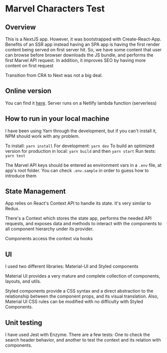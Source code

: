 # Marvel Characters Test

## Overview

This is a NextJS app. However, it was bootstrapped with Create-React-App. Benefits of an SSR app instead having an SPA app is having the first render content being served on first server hit. So, we have some content that user can browse before browser downloads the JS bundle, and performs the first Marvel API request. In addition, it improves SEO by having more content on first request

Transition from CRA to Next was not a big deal.

## Online version

You can find it [here](https://fervent-snyder-8594c1.netlify.com/). Server runs on a Netlify lambda function (serverless)

## How to run in your local machine

I have been using Yarn through the development, but if you can't install it, NPM should work with any problem.

To install:  ``yarn install``
For development:  ``yarn dev``
To build an optimized version for production in local: ``yarn build`` and then ``yarn start``
Run tests: ``yarn test``

The Marvel API keys should be entered as environment vars in a ``.env`` file, at app's root folder. You can check ``.env.sample`` in order to guess how to introduce them

## State Management

App relies on React's Context API to handle its state. It's very similar to Redux.

There's a Context which stores the state app, performs the needed API requests, and exposes data and methods to interact with the components to all component hierarchy under its provider.

Components access the context via hooks

## UI
I used two different libraries: Material-UI and Styled components

Material UI provides a very mature and complete collection of components, layouts, and utils.

Styled components provide a CSS syntax and a direct abstraction to the relationship between the component props, and its visual translation. Also, Material UI CSS rules can be modified with no difficulty with Styled Components.

## Unit testing
I have used Jest with Enzyme. There are a few tests: One to check the search header behavior, and another to test the context and its relation with components.
